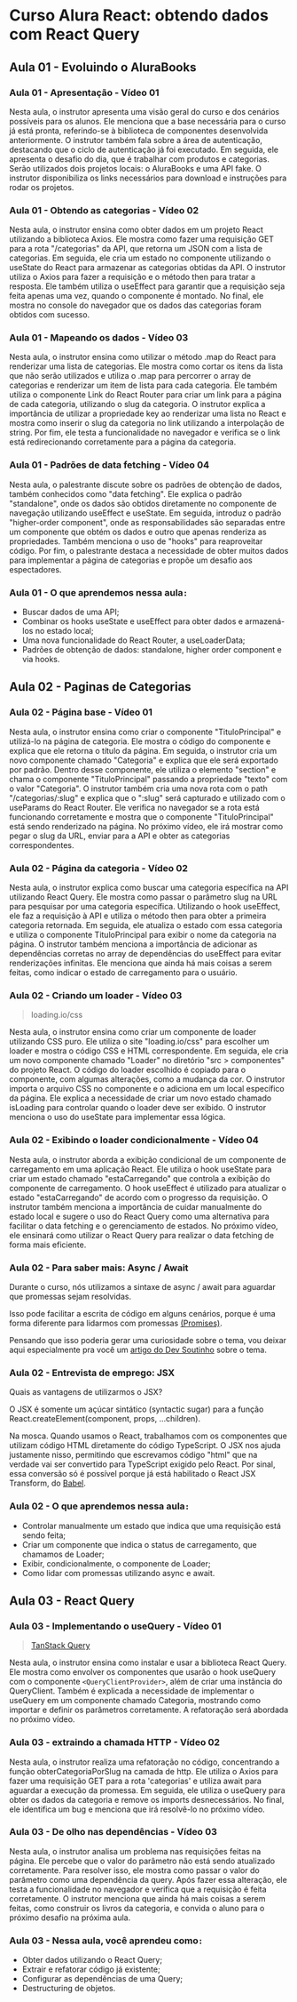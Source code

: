 # Curso Alura React: obtendo dados com React Query

## Aula 01 - Evoluindo o AluraBooks

### Aula 01 - Apresentação - Vídeo 01

Nesta aula, o instrutor apresenta uma visão geral do curso e dos cenários possíveis para os alunos. Ele menciona que a base necessária para o curso já está pronta, referindo-se à biblioteca de componentes desenvolvida anteriormente. O instrutor também fala sobre a área de autenticação, destacando que o ciclo de autenticação já foi executado. Em seguida, ele apresenta o desafio do dia, que é trabalhar com produtos e categorias. Serão utilizados dois projetos locais: o AluraBooks e uma API fake. O instrutor disponibiliza os links necessários para download e instruções para rodar os projetos.

### Aula 01 - Obtendo as categorias - Vídeo 02

Nesta aula, o instrutor ensina como obter dados em um projeto React utilizando a biblioteca Axios. Ele mostra como fazer uma requisição GET para a rota "/categorias" da API, que retorna um JSON com a lista de categorias. Em seguida, ele cria um estado no componente utilizando o useState do React para armazenar as categorias obtidas da API. O instrutor utiliza o Axios para fazer a requisição e o método then para tratar a resposta. Ele também utiliza o useEffect para garantir que a requisição seja feita apenas uma vez, quando o componente é montado. No final, ele mostra no console do navegador que os dados das categorias foram obtidos com sucesso.

### Aula 01 - Mapeando os dados - Vídeo 03

Nesta aula, o instrutor ensina como utilizar o método .map do React para renderizar uma lista de categorias. Ele mostra como cortar os itens da lista que não serão utilizados e utiliza o .map para percorrer o array de categorias e renderizar um item de lista para cada categoria. Ele também utiliza o componente Link do React Router para criar um link para a página de cada categoria, utilizando o slug da categoria. O instrutor explica a importância de utilizar a propriedade key ao renderizar uma lista no React e mostra como inserir o slug da categoria no link utilizando a interpolação de string. Por fim, ele testa a funcionalidade no navegador e verifica se o link está redirecionando corretamente para a página da categoria.

### Aula 01 - Padrões de data fetching - Vídeo 04

Nesta aula, o palestrante discute sobre os padrões de obtenção de dados, também conhecidos como "data fetching". Ele explica o padrão "standalone", onde os dados são obtidos diretamente no componente de navegação utilizando useEffect e useState. Em seguida, introduz o padrão "higher-order component", onde as responsabilidades são separadas entre um componente que obtém os dados e outro que apenas renderiza as propriedades. Também menciona o uso de "hooks" para reaproveitar código. Por fim, o palestrante destaca a necessidade de obter muitos dados para implementar a página de categorias e propõe um desafio aos espectadores.

### Aula 01 - O que aprendemos nessa aula`:`

- Buscar dados de uma API;
- Combinar os hooks useState e useEffect para obter dados e armazená-los no estado local;
- Uma nova funcionalidade do React Router, a useLoaderData;
- Padrões de obtenção de dados: standalone, higher order component e via hooks.

## Aula 02 - Paginas de Categorias

### Aula 02 - Página base - Vídeo 01

Nesta aula, o instrutor ensina como criar o componente "TituloPrincipal" e utilizá-lo na página de categoria. Ele mostra o código do componente e explica que ele retorna o título da página. Em seguida, o instrutor cria um novo componente chamado "Categoria" e explica que ele será exportado por padrão. Dentro desse componente, ele utiliza o elemento "section" e chama o componente "TituloPrincipal" passando a propriedade "texto" com o valor "Categoria". O instrutor também cria uma nova rota com o path "/categorias/:slug" e explica que o ":slug" será capturado e utilizado com o useParams do React Router. Ele verifica no navegador se a rota está funcionando corretamente e mostra que o componente "TituloPrincipal" está sendo renderizado na página. No próximo vídeo, ele irá mostrar como pegar o slug da URL, enviar para a API e obter as categorias correspondentes.

### Aula 02 - Página da categoria - Vídeo 02

Nesta aula, o instrutor explica como buscar uma categoria específica na API utilizando React Query. Ele mostra como passar o parâmetro slug na URL para pesquisar por uma categoria específica. Utilizando o hook useEffect, ele faz a requisição à API e utiliza o método then para obter a primeira categoria retornada. Em seguida, ele atualiza o estado com essa categoria e utiliza o componente TituloPrincipal para exibir o nome da categoria na página. O instrutor também menciona a importância de adicionar as dependências corretas no array de dependências do useEffect para evitar renderizações infinitas. Ele menciona que ainda há mais coisas a serem feitas, como indicar o estado de carregamento para o usuário.

### Aula 02 - Criando um loader - Vídeo 03

> loading.io/css

Nesta aula, o instrutor ensina como criar um componente de loader utilizando CSS puro. Ele utiliza o site "loading.io/css" para escolher um loader e mostra o código CSS e HTML correspondente. Em seguida, ele cria um novo componente chamado "Loader" no diretório "src > componentes" do projeto React. O código do loader escolhido é copiado para o componente, com algumas alterações, como a mudança da cor. O instrutor importa o arquivo CSS no componente e o adiciona em um local específico da página. Ele explica a necessidade de criar um novo estado chamado isLoading para controlar quando o loader deve ser exibido. O instrutor menciona o uso do useState para implementar essa lógica.

### Aula 02 - Exibindo o loader condicionalmente - Vídeo 04

Nesta aula, o instrutor aborda a exibição condicional de um componente de carregamento em uma aplicação React. Ele utiliza o hook useState para criar um estado chamado "estaCarregando" que controla a exibição do componente de carregamento. O hook useEffect é utilizado para atualizar o estado "estaCarregando" de acordo com o progresso da requisição. O instrutor também menciona a importância de cuidar manualmente do estado local e sugere o uso do React Query como uma alternativa para facilitar o data fetching e o gerenciamento de estados. No próximo vídeo, ele ensinará como utilizar o React Query para realizar o data fetching de forma mais eficiente.

### Aula 02 - Para saber mais: Async / Await

Durante o curso, nós utilizamos a sintaxe de async / await para aguardar que promessas sejam resolvidas.

Isso pode facilitar a escrita de código em alguns cenários, porque é uma forma diferente para lidarmos com promessas [(Promises)](https://developer.mozilla.org/pt-BR/docs/Web/JavaScript/Reference/Global_Objects/Promise).

Pensando que isso poderia gerar uma curiosidade sobre o tema, vou deixar aqui especialmente pra você um [artigo do Dev Soutinho](https://www.alura.com.br/artigos/async-await-no-javascript-o-que-e-e-quando-usar) sobre o tema.

### Aula 02 - Entrevista de emprego: JSX

Quais as vantagens de utilizarmos o JSX?

O JSX é somente um açúcar sintático (syntactic sugar) para a função React.createElement(component, props, ...children).

Na mosca. Quando usamos o React, trabalhamos com os componentes que utilizam código HTML diretamente do código TypeScript. O JSX nos ajuda justamente nisso, permitindo que escrevamos código "html" que na verdade vai ser convertido para TypeScript exigido pelo React. Por sinal, essa conversão só é possível porque já está habilitado o React JSX Transform, do [Babel](https://babeljs.io/docs/babel-plugin-transform-react-jsx/).

### Aula 02 - O que aprendemos nessa aula`:`

- Controlar manualmente um estado que indica que uma requisição está sendo feita;
- Criar um componente que indica o status de carregamento, que chamamos de Loader;
- Exibir, condicionalmente, o componente de Loader;
- Como lidar com promessas utilizando async e await.

## Aula 03 - React Query

### Aula 03 - Implementando o useQuery - Vídeo 01

> [TanStack Query](https://tanstack.com/query/latest)

Nesta aula, o instrutor ensina como instalar e usar a biblioteca React Query. Ele mostra como envolver os componentes que usarão o hook useQuery com o componente `<QueryClientProvider>`, além de criar uma instância do QueryClient. Também é explicada a necessidade de implementar o useQuery em um componente chamado Categoria, mostrando como importar e definir os parâmetros corretamente. A refatoração será abordada no próximo vídeo.

### Aula 03 - extraindo a chamada HTTP - Vídeo 02

Nesta aula, o instrutor realiza uma refatoração no código, concentrando a função obterCategoriaPorSlug na camada de http. Ele utiliza o Axios para fazer uma requisição GET para a rota 'categorias' e utiliza await para aguardar a execução da promessa. Em seguida, ele utiliza o useQuery para obter os dados da categoria e remove os imports desnecessários. No final, ele identifica um bug e menciona que irá resolvê-lo no próximo vídeo.

### Aula 03 - De olho nas dependências - Vídeo 03

Nesta aula, o instrutor analisa um problema nas requisições feitas na página. Ele percebe que o valor do parâmetro não está sendo atualizado corretamente. Para resolver isso, ele mostra como passar o valor do parâmetro como uma dependência da query. Após fazer essa alteração, ele testa a funcionalidade no navegador e verifica que a requisição é feita corretamente. O instrutor menciona que ainda há mais coisas a serem feitas, como construir os livros da categoria, e convida o aluno para o próximo desafio na próxima aula.

### Aula 03 - Nessa aula, você aprendeu como`:`

- Obter dados utilizando o React Query;
- Extrair e refatorar código já existente;
- Configurar as dependências de uma Query;
- Destructuring de objetos.

